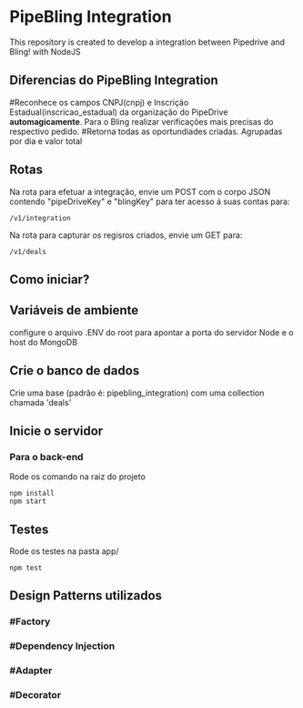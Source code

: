# PipeBling Integration
This repository is created to develop a integration between Pipedrive and Bling! with NodeJS

## Diferencias do PipeBling Integration
#Reconhece os campos CNPJ(cnpj) e Inscrição Estadual(inscricao_estadual) da organização do PipeDrive **automagicamente**. Para o Bling realizar verificações mais precisas do respectivo pedido.
#Retorna todas as oportundiades criadas. Agrupadas por dia e valor total

## Rotas
Na rota para efetuar a integração, envie um POST com o corpo JSON contendo "pipeDriveKey" e "blingKey" para ter acesso á suas contas para:
```
/v1/integration
```
Na rota para capturar os regisros criados, envie um GET para:
```
/v1/deals
```


## Como iniciar?

## Variáveis de ambiente 
configure o arquivo .ENV do root para apontar a porta do servidor Node e o host do MongoDB

## Crie o banco de dados
Crie uma base (padrão é: pipebling_integration) com uma collection chamada 'deals'

## Inicie o servidor
###  Para o back-end
Rode os comando na raiz do projeto
```
npm install
npm start
```

## Testes
Rode os testes na pasta app/
```
npm test
```

## Design Patterns utilizados
### #Factory
### #Dependency Injection
### #Adapter
### #Decorator
